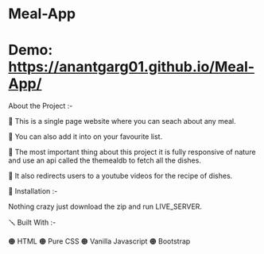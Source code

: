 # Meal-App
# Demo: https://anantgarg01.github.io/Meal-App/


About the Project :-

🔴 This is a single page website where you can seach about any meal.

🔴 You can also add it into on your favourite list.

🔴 The most important thing about this project it is fully responsive of nature and use an api called the themealdb to fetch all the dishes.

🔴 It also redirects users to a youtube videos for the recipe of dishes.

📐 Installation :-

Nothing crazy just download the zip and run LIVE_SERVER.

🪛 Built With :-

🟠 HTML 🟠 Pure CSS 🟠 Vanilla Javascript 🟠 Bootstrap
